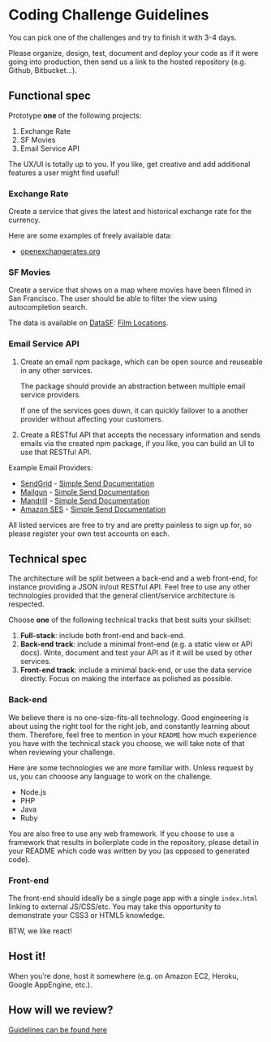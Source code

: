 Coding Challenge Guidelines
===========================

You can pick one of the challenges and try to finish it with 3-4 days.

Please organize, design, test, document and deploy your code as if it were
going into production, then send us a link to the hosted repository (e.g.
Github, Bitbucket...).

Functional spec
---------------

Prototype **one** of the following projects:

1. Exchange Rate
2. SF Movies
3. Email Service API

The UX/UI is totally up to you. If you like, get creative and add additional
features a user might find useful!

### Exchange Rate

Create a service that gives the latest and historical exchange rate for the currency.

Here are some examples of freely available data:

* [openexchangerates.org](https://openexchangerates.org/)

### SF Movies

Create a service that shows on a map where movies have been filmed in San
Francisco. The user should be able to filter the view using autocompletion
search.

The data is available on [DataSF](http://www.datasf.org/): [Film
Locations](https://data.sfgov.org/Arts-Culture-and-Recreation-/Film-Locations-in-San-Francisco/yitu-d5am).

### Email Service API

1. Create an email npm package, which can be open source and reuseable in any other services.
  
   The package should provide an abstraction between multiple email service providers.
  
   If one of the services goes down, it can quickly failover to a another provider without affecting your customers.

2. Create a RESTful API that accepts the necessary information and sends emails via the created npm package, if you like, you can build an UI to use that RESTful API.

Example Email Providers:

* [SendGrid](https://sendgrid.com/user/signup) - [Simple Send Documentation](https://sendgrid.com/docs/API_Reference/Web_API/mail.html)
* [Mailgun](http://www.mailgun.com) - [Simple Send Documentation](http://documentation.mailgun.com/quickstart.html#sending-messages)
* [Mandrill](https://mandrillapp.com) - [Simple Send Documentation](https://mandrillapp.com/api/docs/messages.JSON.html#method-send)
* [Amazon SES](http://aws.amazon.com/ses/) - [Simple Send Documentation](http://docs.aws.amazon.com/ses/latest/APIReference/API_SendEmail.html)

All listed services are free to try and are pretty painless to sign up for, so
please register your own test accounts on each.


Technical spec
--------------

The architecture will be split between a back-end and a web front-end, for
instance providing a JSON in/out RESTful API. Feel free to use any other
technologies provided that the general client/service architecture is
respected.

Choose **one** of the following technical tracks that best suits your skillset:

1. **Full-stack**: include both front-end and back-end.
2. **Back-end track**: include a minimal front-end (e.g. a static view or API
   docs). Write, document and test your API as if it will be used by other
   services.
3. **Front-end track**: include a minimal back-end, or use the data service
   directly. Focus on making the interface as polished as possible.

### Back-end

We believe there is no one-size-fits-all technology. Good engineering is about
using the right tool for the right job, and constantly learning about them.
Therefore, feel free to mention in your `README` how much experience you have
with the technical stack you choose, we will take note of that when reviewing
your challenge.

Here are some technologies we are more familiar with.
Unless request by us, you can chooose any language to work on the challenge.

* Node.js
* PHP
* Java
* Ruby

You are also free to use any web framework. If you choose to use a framework
that results in boilerplate code in the repository, please detail in your
README which code was written by you (as opposed to generated code).

### Front-end

The front-end should ideally be a single page app with a single `index.html`
linking to external JS/CSS/etc. You may take this opportunity to demonstrate
your CSS3 or HTML5 knowledge.

BTW, we like react!

Host it!
--------

When you’re done, host it somewhere (e.g. on Amazon EC2, Heroku, Google AppEngine, etc.).


How will we review?
-------------------

[Guidelines can be found here](https://github.com/uber/coding-challenge-tools/blob/master/README.md)
